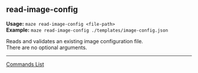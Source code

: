 ## read-image-config
**Usage:** `maze read-image-config <file-path>`  
**Example:** `maze read-image-config ./templates/image-config.json`

Reads and validates an existing image configuration file.   
There are no optional arguments.

---

[Commands List](./readme.md)